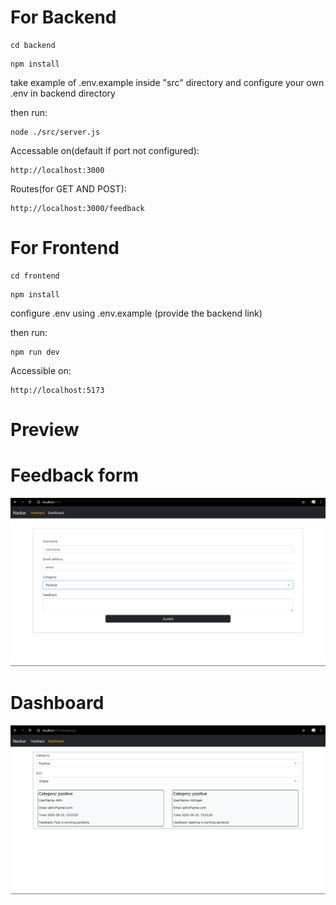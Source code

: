 <h1>For Backend</h1>

```
cd backend
```

```
npm install
```

take example of .env.example inside "src" directory and configure your own .env in backend directory

then run:
```
node ./src/server.js
```

Accessable on(default if port not configured):
```
http://localhost:3000
```

Routes(for GET AND POST):
```
http://localhost:3000/feedback
```

<h1>For Frontend</h1>


```
cd frontend
```
```
npm install
```

configure .env using .env.example (provide the backend link)

then run:
```
npm run dev
```

Accessible on:
```
http://localhost:5173
```

<h1>Preview</h1>
<h1>Feedback form</h1>

<img src='./Screenshot (657).png'/>

<h1>Dashboard</h1>
<img src='./Screenshot (656).png' />